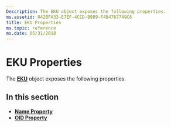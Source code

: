 ```yaml
---
Description: The EKU object exposes the following properties.
ms.assetid: 042BFA33-E7EF-4CCD-B989-F484767749C6
title: EKU Properties
ms.topic: reference
ms.date: 05/31/2018
---
```


# EKU Properties

The [**EKU**](eku.md) object exposes the following properties.

## In this section

-   [**Name Property**](eku-name.md)
-   [**OID Property**](eku-oid.md)

 

 



